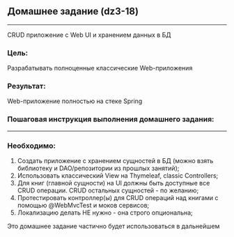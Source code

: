 ## Домашнее задание (dz3-18)

---
CRUD приложение с Web UI и хранением данных в БД

### Цель:
Разрабатывать полноценные классические Web-приложения

### Результат:
Web-приложение полностью на стеке Spring

### Пошаговая инструкция выполнения домашнего задания:

---
### Необходимо:

1. Создать приложение с хранением сущностей в БД (можно взять библиотеку и DAO/репозитории из прошлых занятий);
2. Использовать классический View на Thymeleaf, classic Controllers;
3. Для книг (главной сущности) на UI должны быть доступные все CRUD операции. CRUD остальных сущностей - по желанию;
4. Протестировать контроллер(ы) для CRUD операций над книгами с помощью @WebMvcTest и моков сервисов;
5. Локализацию делать НЕ нужно - она строго опциональна;

Это домашнее задание частично будет использоваться в дальнейшем

